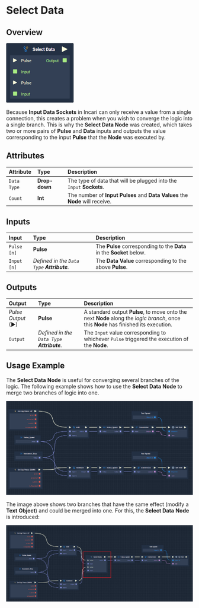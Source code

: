 # Select Data

## Overview

![The Select Data Node.](../../.gitbook/assets/node-select-data.png)

Because **Input Data Sockets** in Incari can only receive a value from a single connection, this creates a problem when you wish to converge the logic into a single branch. This is why the **Select Data Node** was created, which takes two or more pairs of **Pulse** and **Data** inputs and outputs the value corresponding to the input **Pulse** that the **Node** was executed by.

## Attributes

| Attribute | Type | Description |
| :--- | :--- | :--- |
| `Data Type` | **Drop-down** | The type of data that will be plugged into the `Input` **Sockets**. |
| `Count` | **Int** | The number of **Input Pulses** and **Data Values** the **Node** will receive. |

## Inputs

| Input | Type | Description |
| :--- | :--- | :--- |
| `Pulse [n]` | **Pulse** | The **Pulse** corresponding to the **Data** in the **Socket** below. |
| `Input [n]` | _Defined in the `Data Type` **Attribute**._ | The **Data Value** corresponding to the above **Pulse**. |

## Outputs

| Output | Type | Description |
| :--- | :--- | :--- |
| _Pulse Output_ \(►\) | **Pulse** | A standard output **Pulse**, to move onto the next **Node** along the _logic branch_, once this **Node** has finished its execution. |
| `Output` | _Defined in the `Data Type` **Attribute**._ | The `Input` value corresponding to whichever `Pulse` triggered the execution of the **Node**. |

## Usage Example

The **Select Data** **Node** is useful for converging several branches of the logic. The following example shows how to use the **Select Data** **Node** to merge two branches of logic into one.

![](../../.gitbook/assets/select-data-usage-1.png)

The image above shows two branches that have the same effect (modify a **Text** **Object**) and could be merged into one. For this, the **Select Data** **Node** is introduced:

![](../../.gitbook/assets/select-data-usage-2.png)

